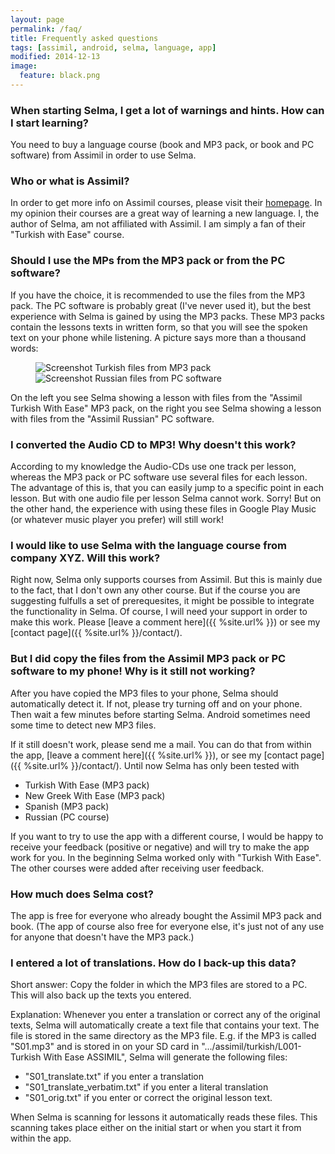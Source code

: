 ```yaml
---
layout: page
permalink: /faq/
title: Frequently asked questions
tags: [assimil, android, selma, language, app]
modified: 2014-12-13
image:
  feature: black.png
---
```

### When starting Selma, I get a lot of warnings and hints. How can I start learning?
You need to buy a language course (book and MP3 pack, or book and PC software) from Assimil in order to use Selma.

### Who or what is Assimil?
In order to get more info on Assimil courses, please visit their [homepage](http://www.assimil.com/). In my opinion their courses are a great way of learning a new language. I, the author of Selma, am not affiliated with Assimil. I am simply a fan of their "Turkish with Ease" course.

### Should I use the MPs from the MP3 pack or from the PC software?
If you have the choice, it is recommended to use the files from the MP3 pack. The PC software is probably great (I've never used it), but the best experience with Selma is gained by using the MP3 packs. These MP3 packs contain the lessons texts in written form, so that you will see the spoken text on your phone while listening. A picture says more than a thousand words:
<figure class="half">
	<img src="../images/Screenshot_turkish.png" alt="Screenshot Turkish files from MP3 pack" class="inline"/>
	<img src="../images/Screenshot_russian.png" alt="Screenshot Russian files from PC software" class="inline"/>
</figure>
On the left you see Selma showing a lesson with files from the "Assimil Turkish With Ease" MP3 pack, on the right you see Selma showing a lesson with files from the "Assimil Russian" PC software.

### I converted the Audio CD to MP3! Why doesn't this work?
According to my knowledge the Audio-CDs use one track per lesson, whereas the MP3 pack or PC software use several files for each lesson. The advantage of this is, that you can easily jump to a specific point in each lesson. But with one audio file per lesson Selma cannot work. Sorry! But on the other hand, the experience with using these files in Google Play Music (or whatever music player you prefer) will still work! 

### I would like to use Selma with the language course from company XYZ. Will this work?
Right now, Selma only supports courses from Assimil. But this is mainly due to the fact, that I don't own any other course. But if the course you are suggesting fulfulls a set of prerequesites, it might be possible to integrate the functionality in Selma. Of course, I will need your support in order to make this work. Please [leave a comment here]({{ %site.url% }}) or see my [contact page]({{ %site.url% }}/contact/).

### But I did copy the files from the Assimil MP3 pack or PC software to my phone! Why is it still not working?
After you have copied the MP3 files to your phone, Selma should automatically detect it. If not, please try turning off and on your phone. Then wait a few minutes before starting Selma. Android sometimes need some time to detect new MP3 files.

If it still doesn't work, please send me a mail. You can do that from within the app, [leave a comment here]({{ %site.url% }}), or see my [contact page]({{ %site.url% }}/contact/).
Until now Selma has only been tested with

* Turkish With Ease (MP3 pack)
* New Greek With Ease (MP3 pack)
* Spanish (MP3 pack)
* Russian (PC course)

If you want to try to use the app with a different course, I would be happy to receive your feedback (positive or negative) and will try to make the app work for you. In the beginning Selma worked only with "Turkish With Ease". The other courses were added after receiving user feedback.

### How much does Selma cost?
The app is free for everyone who already bought the Assimil MP3 pack and book. (The app of course also free for everyone else, it's just not of any use for anyone that doesn't have the MP3 pack.)

### I entered a lot of translations. How do I back-up this data?
Short answer: Copy the folder in which the MP3 files are stored to a PC. This will also back up the texts you entered.

Explanation: Whenever you enter a translation or correct any of the original texts, Selma will automatically create a text file that contains your text. The file is stored in the same directory as the MP3 file. E.g. if the MP3 is called "S01.mp3" and is stored in on your SD card in ".../assimil/turkish/L001-Turkish With Ease ASSIMIL", Selma will generate the following files:

* "S01_translate.txt" if you enter a translation
* "S01_translate_verbatim.txt" if you enter a literal translation
* "S01_orig.txt" if you enter or correct the original lesson text.

When Selma is scanning for lessons it automatically reads these files. This scanning takes place either on the initial start or when you start it from within the app.
